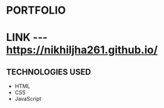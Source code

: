 # PORTFOLIO

# LINK  ---  https://nikhiljha261.github.io/


TECHNOLOGIES USED
----------------------------

- HTML 
- CSS
- JavaScript
 
    




